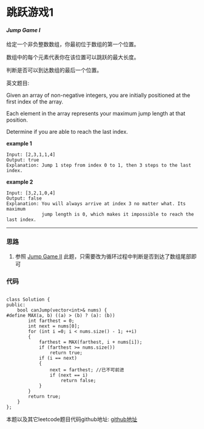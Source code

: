 # 跳跃游戏1

#### *Jump Game I*

给定一个非负整数数组，你最初位于数组的第一个位置。

数组中的每个元素代表你在该位置可以跳跃的最大长度。

判断是否可以到达数组的最后一个位置。



英文题目:

Given an array of non-negative integers, you are initially positioned at the first index of the array.

Each element in the array represents your maximum jump length at that position.

Determine if you are able to reach the last index.


**example 1**

```
Input: [2,3,1,1,4]
Output: true
Explanation: Jump 1 step from index 0 to 1, then 3 steps to the last index.
```

**example 2**

```
Input: [3,2,1,0,4]
Output: false
Explanation: You will always arrive at index 3 no matter what. Its maximum
             jump length is 0, which makes it impossible to reach the last index.
```



---

### 思路

1. 参照 [Jump Game II](https://github.com/SherlockUnknowEn/leetcode/tree/master/40-49/42.%20Jump%20Game%20II(Hard)) 此题，只需要改为循环过程中判断是否到达了数组尾部即可


### 代码
```

class Solution {
public:
	bool canJump(vector<int>& nums) {
#define MAX(a, b) ((a) > (b) ? (a): (b))
		int farthest = 0;
		int next = nums[0];
		for (int i =0; i < nums.size() - 1; ++i)
		{
			farthest = MAX(farthest, i + nums[i]);
			if (farthest >= nums.size())
				return true;
			if (i == next)
			{
				next = farthest; //已不可前进
				if (next == i)
					return false;
			}
		}
		return true;
	}
};

```
本题以及其它leetcode题目代码github地址: [github地址](https://github.com/SherlockUnknowEn/leetcode)